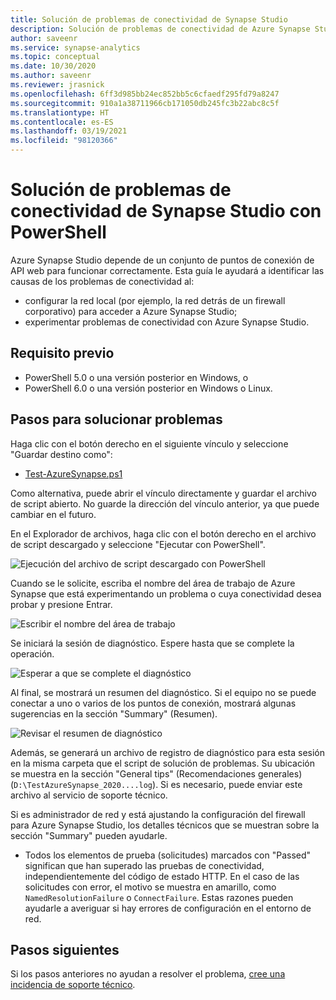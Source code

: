 ```yaml
---
title: Solución de problemas de conectividad de Synapse Studio
description: Solución de problemas de conectividad de Azure Synapse Studio con PowerShell
author: saveenr
ms.service: synapse-analytics
ms.topic: conceptual
ms.date: 10/30/2020
ms.author: saveenr
ms.reviewer: jrasnick
ms.openlocfilehash: 6ff3d985bb24ec852bb5c6cfaedf295fd79a8247
ms.sourcegitcommit: 910a1a38711966cb171050db245fc3b22abc8c5f
ms.translationtype: HT
ms.contentlocale: es-ES
ms.lasthandoff: 03/19/2021
ms.locfileid: "98120366"
---
```

# <a name="troubleshoot-synapse-studio-connectivity-with-powershell"></a>Solución de problemas de conectividad de Synapse Studio con PowerShell

Azure Synapse Studio depende de un conjunto de puntos de conexión de API web para funcionar correctamente. Esta guía le ayudará a identificar las causas de los problemas de conectividad al:
- configurar la red local (por ejemplo, la red detrás de un firewall corporativo) para acceder a Azure Synapse Studio;
- experimentar problemas de conectividad con Azure Synapse Studio.

## <a name="prerequisite"></a>Requisito previo

* PowerShell 5.0 o una versión posterior en Windows, o
* PowerShell 6.0 o una versión posterior en Windows o Linux.

## <a name="troubleshooting-steps"></a>Pasos para solucionar problemas

Haga clic con el botón derecho en el siguiente vínculo y seleccione "Guardar destino como":

- [Test-AzureSynapse.ps1](https://go.microsoft.com/fwlink/?linkid=2119734)

Como alternativa, puede abrir el vínculo directamente y guardar el archivo de script abierto. No guarde la dirección del vínculo anterior, ya que puede cambiar en el futuro.

En el Explorador de archivos, haga clic con el botón derecho en el archivo de script descargado y seleccione "Ejecutar con PowerShell".

![Ejecución del archivo de script descargado con PowerShell](media/troubleshooting-synapse-studio-powershell/run-with-powershell.png)

Cuando se le solicite, escriba el nombre del área de trabajo de Azure Synapse que está experimentando un problema o cuya conectividad desea probar y presione Entrar.

![Escribir el nombre del área de trabajo](media/troubleshooting-synapse-studio-powershell/enter-workspace-name.png)

Se iniciará la sesión de diagnóstico. Espere hasta que se complete la operación.

![Esperar a que se complete el diagnóstico](media/troubleshooting-synapse-studio-powershell/wait-for-diagnosis.png)

Al final, se mostrará un resumen del diagnóstico. Si el equipo no se puede conectar a uno o varios de los puntos de conexión, mostrará algunas sugerencias en la sección "Summary" (Resumen).

![Revisar el resumen de diagnóstico](media/troubleshooting-synapse-studio-powershell/diagnosis-summary.png)

Además, se generará un archivo de registro de diagnóstico para esta sesión en la misma carpeta que el script de solución de problemas. Su ubicación se muestra en la sección "General tips" (Recomendaciones generales) (`D:\TestAzureSynapse_2020....log`). Si es necesario, puede enviar este archivo al servicio de soporte técnico.

Si es administrador de red y está ajustando la configuración del firewall para Azure Synapse Studio, los detalles técnicos que se muestran sobre la sección "Summary" pueden ayudarle.

* Todos los elementos de prueba (solicitudes) marcados con "Passed" significan que han superado las pruebas de conectividad, independientemente del código de estado HTTP.
 En el caso de las solicitudes con error, el motivo se muestra en amarillo, como `NamedResolutionFailure` o `ConnectFailure`. Estas razones pueden ayudarle a averiguar si hay errores de configuración en el entorno de red.


## <a name="next-steps"></a>Pasos siguientes
Si los pasos anteriores no ayudan a resolver el problema, [cree una incidencia de soporte técnico](../sql-data-warehouse/sql-data-warehouse-get-started-create-support-ticket.md).